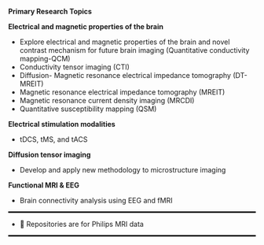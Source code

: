 **Primary Research Topics**

**Electrical and magnetic properties of the brain**
- Explore electrical and magnetic properties of the brain and novel contrast mechanism for future brain imaging (Quantitative conductivity mapping-QCM)
- Conductivity tensor imaging (CTI)
- Diffusion- Magnetic resonance electrical impedance tomography (DT-MREIT)
- Magnetic resonance electrical impedance tomography (MREIT)
- Magnetic resonance current density imaging (MRCDI)
- Quantitative susceptibility mapping (QSM)

**Electrical stimulation modalities**
- tDCS, tMS, and tACS

**Diffusion tensor imaging**
- Develop and apply new methodology to microstructure imaging

**Functional MRI & EEG**
- Brain connectivity analysis using EEG and fMRI

<hr style="border:1px solid black"> </hr>

- 💞️ Repositories are for Philips MRI data 

<hr style="border:1px solid black"> </hr>
<!---
katochnitish/katochnitish is a ✨ special ✨ repository because its `README.md` (this file) appears on your GitHub profile.
You can click the Preview link to take a look at your changes.
--->
